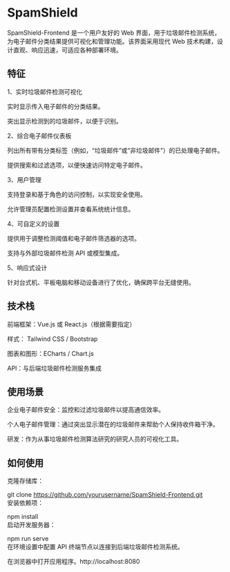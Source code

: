 # SpamShield
SpamShield-Frontend 是一个用户友好的 Web 界面，用于垃圾邮件检测系统，为电子邮件分类结果提供可视化和管理功能。该界面采用现代 Web 技术构建，设计直观、响应迅速，可适应各种部署环境。
## 特征
1、实时垃圾邮件检测可视化

  实时显示传入电子邮件的分类结果。

  突出显示检测到的垃圾邮件，以便于识别。

2、综合电子邮件仪表板

  列出所有带有分类标签（例如，“垃圾邮件”或“非垃圾邮件”）的已处理电子邮件。

  提供搜索和过滤选项，以便快速访问特定电子邮件。

3、用户管理

  支持登录和基于角色的访问控制，以实现安全使用。

  允许管理员配置检测设置并查看系统统计信息。

4、可自定义的设置

  提供用于调整检测阈值和电子邮件筛选器的选项。

  支持与外部垃圾邮件检测 API 或模型集成。

5、响应式设计

  针对台式机、平板电脑和移动设备进行了优化，确保跨平台无缝使用。

## 技术栈
前端框架：Vue.js 或 React.js（根据需要指定）

样式： Tailwind CSS / Bootstrap

图表和图形：ECharts / Chart.js

API：与后端垃圾邮件检测服务集成

## 使用场景
企业电子邮件安全：监控和过滤垃圾邮件以提高通信效率。

个人电子邮件管理：通过突出显示潜在的垃圾邮件来帮助个人保持收件箱干净。

研发：作为从事垃圾邮件检测算法研究的研究人员的可视化工具。

## 如何使用
克隆存储库：

git clone https://github.com/yourusername/SpamShield-Frontend.git  
安装依赖项：

npm install  
启动开发服务器：

npm run serve  
在环境设置中配置 API 终端节点以连接到后端垃圾邮件检测系统。

在浏览器中打开应用程序。http://localhost:8080
